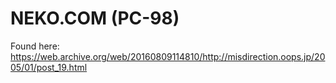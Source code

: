 # NEKO.COM (PC-98)

Found here: https://web.archive.org/web/20160809114810/http://misdirection.oops.jp/2005/01/post_19.html
